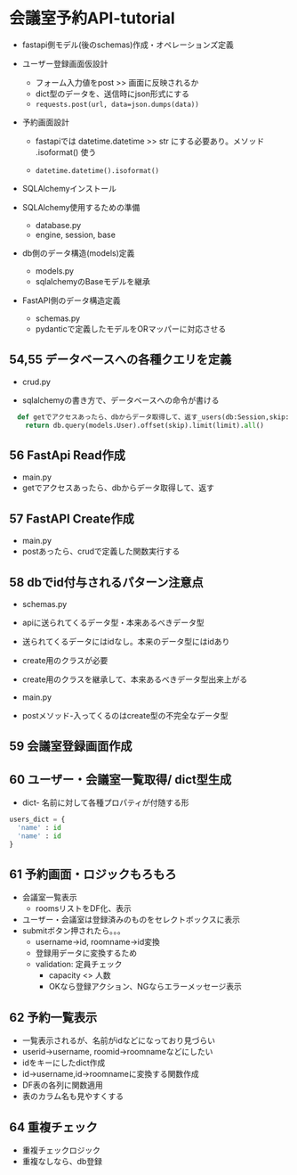 # 会議室予約API-tutorial

- fastapi側モデル(後のschemas)作成・オペレーションズ定義

- ユーザー登録画面仮設計
  - フォーム入力値をpost >> 画面に反映されるか
  - dict型のデータを、送信時にjson形式にする
  - `requests.post(url, data=json.dumps(data))`

- 予約画面設計
  - fastapiでは datetime.datetime >> str にする必要あり。メソッド .isoformat() 使う

  - `datetime.datetime().isoformat()`

- SQLAlchemyインストール
- SQLAlchemy使用するための準備
  - database.py
  - engine, session, base

- db側のデータ構造(models)定義
  - models.py
  - sqlalchemyのBaseモデルを継承

- FastAPI側のデータ構造定義
  - schemas.py
  - pydanticで定義したモデルをORマッパーに対応させる

## 54,55 データベースへの各種クエリを定義

- crud.py

- sqlalchemyの書き方で、データベースへの命令が書ける

```python
  def getでアクセスあったら、dbからデータ取得して、返す_users(db:Session,skip:int=0,limit:int=100):
    return db.query(models.User).offset(skip).limit(limit).all()
```

## 56 FastApi Read作成

- main.py
- getでアクセスあったら、dbからデータ取得して、返す

## 57 FastAPI Create作成

- main.py
- postあったら、crudで定義した関数実行する

## 58 dbでid付与されるパターン注意点

- schemas.py
- apiに送られてくるデータ型・本来あるべきデータ型

- 送られてくるデータにはidなし。本来のデータ型にはidあり
- create用のクラスが必要
- create用のクラスを継承して、本来あるべきデータ型出来上がる
- main.py
- postメソッド-入ってくるのはcreate型の不完全なデータ型

## 59 会議室登録画面作成

## 60 ユーザー・会議室一覧取得/ dict型生成

- dict- 名前に対して各種プロパティが付随する形

```python
users_dict = {
  'name' : id
  'name' : id
}
```

## 61 予約画面・ロジックもろもろ

- 会議室一覧表示
  - roomsリストをDF化、表示
- ユーザー・会議室は登録済みのものをセレクトボックスに表示
- submitボタン押されたら。。。
  - username->id, roomname->id変換
  - 登録用データに変換するため
  - validation: 定員チェック
    - capacity <> 人数
    - OKなら登録アクション、NGならエラーメッセージ表示

## 62 予約一覧表示

- 一覧表示されるが、名前がidなどになっており見づらい
- userid->username, roomid->roomnameなどにしたい
- idをキーにしたdict作成
- id->username,id->roomnameに変換する関数作成
- DF表の各列に関数適用
- 表のカラム名も見やすくする

## 64 重複チェック

- 重複チェックロジック
- 重複なしなら、db登録
